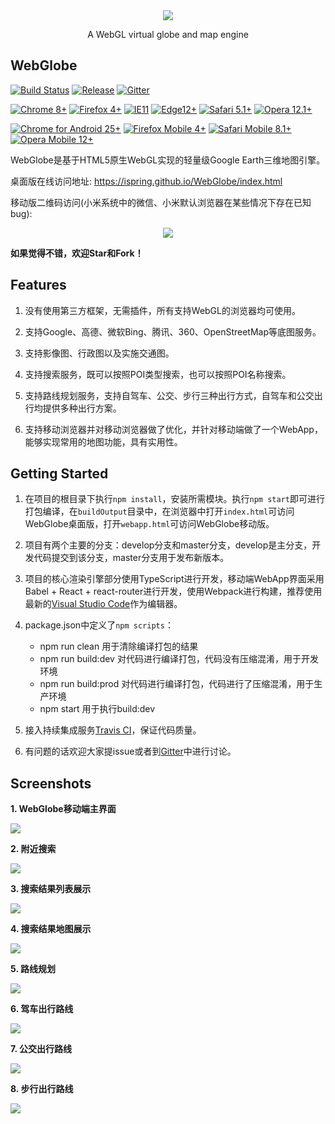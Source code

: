 <div align="center">
  <a target="_blank" href="https://ispring.github.io/WebGlobe/index.html">
    <img src="https://cdn.rawgit.com/iSpring/WebGlobe/develop/images/webglobe.png">
  </a>
  <p align="center">A WebGL virtual globe and map engine</p>
</div>


## WebGlobe
[![Build Status](https://travis-ci.org/iSpring/WebGlobe.svg?branch=develop)](https://travis-ci.org/iSpring/WebGlobe)
[![Release](https://img.shields.io/badge/release-0.5.1-blue.svg)](https://github.com/iSpring/WebGlobe/releases)
[![Gitter](https://badges.gitter.im/Join%20Chat.svg)](https://gitter.im/iSpring/WebGlobe)

[![Chrome 8+](https://img.shields.io/badge/Chrome-8+-1DA362.svg)](http://caniuse.com/#search=WebGL)
[![Firefox 4+](https://img.shields.io/badge/Firefox-4+-E77827.svg)](http://caniuse.com/#search=WebGL)
[![IE11](https://img.shields.io/badge/IE-11+-00BCF2.svg)](http://caniuse.com/#search=WebGL)
[![Edge12+](https://img.shields.io/badge/Edge-12+-2F78BD.svg)](http://caniuse.com/#search=WebGL)
[![Safari 5.1+](https://img.shields.io/badge/Safari-5.1+-07C0F2.svg)](http://caniuse.com/#search=WebGL)
[![Opera 12.1+](https://img.shields.io/badge/Opera-12.1+-E23232.svg)](http://caniuse.com/#search=WebGL)

[![Chrome for Android 25+](https://img.shields.io/badge/Chrome%20for%20Android-25+-1DA362.svg)](http://caniuse.com/#search=WebGL)
[![Firefox Mobile 4+](https://img.shields.io/badge/Firefox%20Mobile-4+-E77827.svg)](http://caniuse.com/#search=WebGL)
[![Safari Mobile 8.1+](https://img.shields.io/badge/Safari%20Mobile-8.1%2B-07C0F2.svg)](http://caniuse.com/#search=WebGL)
[![Opera Mobile 12+](https://img.shields.io/badge/Opera%20Mobile-12+-E23232.svg)](http://caniuse.com/#search=WebGL)


WebGlobe是基于HTML5原生WebGL实现的轻量级Google Earth三维地图引擎。

桌面版在线访问地址: https://ispring.github.io/WebGlobe/index.html

移动版二维码访问(小米系统中的微信、小米默认浏览器在某些情况下存在已知bug): 
<div align="center">
  <img src="https://cdn.rawgit.com/iSpring/WebGlobe/develop/images/qrcode.png">
</div>

**如果觉得不错，欢迎Star和Fork！**

## Features
 1. 没有使用第三方框架，无需插件，所有支持WebGL的浏览器均可使用。

 2. 支持Google、高德、微软Bing、腾讯、360、OpenStreetMap等底图服务。

 3. 支持影像图、行政图以及实施交通图。

 4. 支持搜索服务，既可以按照POI类型搜索，也可以按照POI名称搜索。
 
 5. 支持路线规划服务，支持自驾车、公交、步行三种出行方式，自驾车和公交出行均提供多种出行方案。

 6. 支持移动浏览器并对移动浏览器做了优化，并针对移动端做了一个WebApp，能够实现常用的地图功能，具有实用性。

## Getting Started
 1. 在项目的根目录下执行`npm install`，安装所需模块。执行`npm start`即可进行打包编译，在`buildOutput`目录中，在浏览器中打开`index.html`可访问WebGlobe桌面版，打开`webapp.html`可访问WebGlobe移动版。

 2. 项目有两个主要的分支：develop分支和master分支，develop是主分支，开发代码提交到该分支，master分支用于发布新版本。

 3. 项目的核心渲染引擎部分使用TypeScript进行开发，移动端WebApp界面采用Babel + React + react-router进行开发，使用Webpack进行构建，推荐使用最新的[Visual Studio Code](http://code.visualstudio.com/)作为编辑器。

 4. package.json中定义了`npm scripts`：
    - npm run clean 用于清除编译打包的结果
    - npm run build:dev 对代码进行编译打包，代码没有压缩混淆，用于开发环境
    - npm run build:prod 对代码进行编译打包，代码进行了压缩混淆，用于生产环境
    - npm start 用于执行build:dev

 5. 接入持续集成服务[Travis CI](https://travis-ci.org/iSpring/WebGlobe)，保证代码质量。

 6. 有问题的话欢迎大家提issue或者到[Gitter](https://gitter.im/iSpring/WebGlobe)中进行讨论。

 ## Screenshots
**1. WebGlobe移动端主界面**
  <div align="left">
    <a target="_blank" href="#">
      <img src="https://cdn.rawgit.com/iSpring/WebGlobe/develop/images/1.png">
    </a>
  </div>


**2. 附近搜索**
  <div align="left">
    <a target="_blank" href="#">
      <img src="https://cdn.rawgit.com/iSpring/WebGlobe/develop/images/2.png">
    </a>
  </div>


**3. 搜索结果列表展示**
  <div align="left">
    <a target="_blank" href="#">
      <img src="https://cdn.rawgit.com/iSpring/WebGlobe/develop/images/3.png">
    </a>
  </div>


**4. 搜索结果地图展示**
  <div align="left">
    <a target="_blank" href="#">
      <img src="https://cdn.rawgit.com/iSpring/WebGlobe/develop/images/4.png">
    </a>
  </div>


**5. 路线规划**
  <div align="left">
    <a target="_blank" href="#">
      <img src="https://cdn.rawgit.com/iSpring/WebGlobe/develop/images/5.png">
    </a>
  </div>


**6. 驾车出行路线**
  <div align="left">
    <a target="_blank" href="#">
      <img src="https://cdn.rawgit.com/iSpring/WebGlobe/develop/images/6.png">
    </a>
  </div>


**7. 公交出行路线**
  <div align="left">
    <a target="_blank" href="#">
      <img src="https://cdn.rawgit.com/iSpring/WebGlobe/develop/images/7.png">
    </a>
  </div>


**8. 步行出行路线**
  <div align="left">
    <a target="_blank" href="#">
      <img src="https://cdn.rawgit.com/iSpring/WebGlobe/develop/images/8.png">
    </a>
  </div>